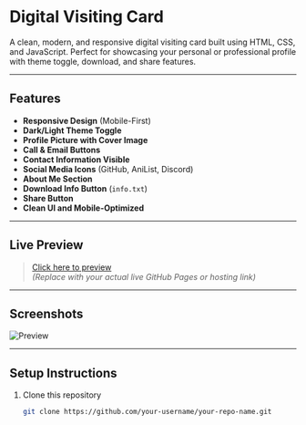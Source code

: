 # Digital Visiting Card

A clean, modern, and responsive digital visiting card built using HTML, CSS, and JavaScript. Perfect for showcasing your personal or professional profile with theme toggle, download, and share features.

---

## Features

- **Responsive Design** (Mobile-First)
- **Dark/Light Theme Toggle**
- **Profile Picture with Cover Image**
- **Call & Email Buttons**
- **Contact Information Visible**
- **Social Media Icons** (GitHub, AniList, Discord)
- **About Me Section**
- **Download Info Button** (`info.txt`)
- **Share Button**
- **Clean UI and Mobile-Optimized**

---

## Live Preview

> [Click here to preview](https://your-live-link.com)  
*(Replace with your actual live GitHub Pages or hosting link)*

---

## Screenshots

![Preview](https://your-image-link.com/screenshot.jpg)

---

## Setup Instructions

1. Clone this repository  
   ```bash
   git clone https://github.com/your-username/your-repo-name.git
